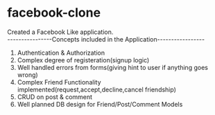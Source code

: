 # facebook-clone
Created a Facebook Like application.                                                                                                                                
----------------Concepts included in the Application-----------------
1. Authentication & Authorization
2. Complex degree of registeration(signup logic)
3. Well handled errors from forms(giving hint to user if anything goes wrong)
4. Complex Friend Functionality implemented(request,accept,decline,cancel friendship)
5. CRUD on post & comment
6. Well planned DB design for Friend/Post/Comment Models
